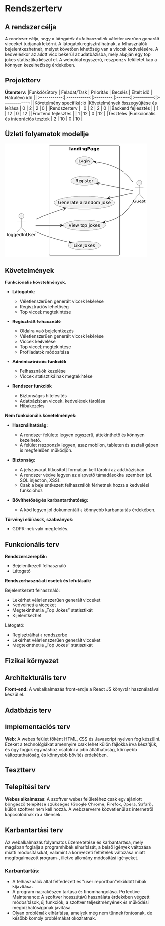 # Rendszerterv

## A rendszer célja

A rendszer célja, hogy a látogatók és felhasználók véletlenszerűen generált vicceket tudjanak lekérni. A látogatók regisztrálhatnak, a felhasználók bejelentkezhetnek, melyet követően lehetőség van a viccek kedvelésére. A kedveléskor az adott vicc bekerül az adatbázisba, mely alapján egy top jokes statisztika készül el. A weboldal egyszerű, reszponzív felületet kap a könnyen kezelhetőség érdekében. 

## Projektterv

**Ütemterv:**
|Funkció/Story | Feladat/Task | Prioritás | Becslés | Eltelt idő | Hátralévő idő | 
|:------------:|:------------:|:---------:|:-------:|:----------:|:-------------:|
|Követelmény specifikáció |Követelmények összegyűjtése és leírása | 0 | 2 | 2 | 0 |
|Rendszerterv | | 0 | 2 | 2 | 0 |
|Backend fejlesztés | | 1 | 12 | 0 | 12 |
|Frontend fejlesztés | | 1 | 12 | 0 | 12 |
|Tesztelés |Funkcionális és integrációs tesztek | 2 | 10 | 0 | 10 |

## Üzleti folyamatok modellje

![Usecase diagram](usecasediagram.png)

## Követelmények

**Funkcionális követelmények:**
* **Látogatók**: 
  - Véletlenszerűen generált viccek lekérése
  - Regisztrációs lehetőség
  - Top viccek megtekintése

* **Regisztrált felhasználó**
  - Oldalra való bejelentkezés
  - Véletlenszerűen generált viccek lekérése
  - Viccek kedvelése
  - Top viccek megtekintése
  - Profiladatok módosítása
* **Adminisztrációs funkciók**
  - Felhasználók kezelése
  - Viccek statisztikáinak megtekintése
* **Rendszer funkciók**
  - Biztonságos hitelesítés
  - Adatbázisban viccek, kedvelések tárolása
  - Hibakezelés

**Nem funkcionális követelmények:**

* **Használhatóság:**

  - A rendszer felülete legyen egyszerű, áttekinthető és könnyen kezelhető.
  - A felület reszponzív legyen, azaz mobilon, tableten és asztali gépen is megfelelően működjön.

* **Biztonság:**

  - A jelszavakat titkosított formában kell tárolni az adatbázisban.
  - A rendszer védve legyen az alapvető támadásokkal szemben (pl. SQL injection, XSS).
  - Csak a bejelentkezett felhasználók férhetnek hozzá a kedvelési funkcióhoz.

* **Bővíthetőség és karbantarthatóság:**

  - A kód legyen jól dokumentált a könnyebb karbantartás érdekében.
  
**Törvényi előírások, szabványok:**
  - GDPR-nek való megfelelés.

## Funkcionális terv

**Rendszerszereplők:**
* Bejelentkezett felhasználó
* Látogató

**Rendszerhasználati esetek és lefutásaik:**

Bejelentkezett felhasználó:
* Lekérhet véletlenszerűen generált vicceket
* Kedvelheti a vicceket
* Megtekintheti a „Top Jokes” statisztikát
* Kijelentkezhet

Látogató:
* Regisztrálhat a rendszerbe
* Lekérhet véletlenszerűen generált vicceket
* Megtekintheti a „Top Jokes” statisztikát

## Fizikai környezet

## Architekturális terv

**Front-end:** A webalkalmazás front-endje a React JS könyvtár használatával készül el.

## Adatbázis terv

## Implementációs terv

**Web:** A webes felület főként HTML, CSS és Javascript nyelven fog készülni. Ezeket a technológiákat amennyire csak lehet külön fájlokba írva készítjük, és úgy fogjuk egymáshoz csatolni a jobb átláthatóság, könnyebb változtathatóság, és könnyebb bővítés érdekében.

## Tesztterv

## Telepítési terv

**Webes alkalmazás**: A szoftver webes felületéhez csak egy ajánlott böngésző telepítése szükséges (Google Chrome, Firefox, Opera, Safari), külön szoftver nem kell hozzá. A webszerverre közvetlenül az internetről kapcsolódnak rá a kliensek.

## Karbantartási terv

Az webalkalmazás folyamatos üzemeltetése és karbantartása, mely magában foglalja a programhibák elhárítását, a belső igények változása miatti módosításokat, valamint a környezeti feltételek változása miatt megfogalmazott program-, illetve állomány módosítási igényeket.

### Karbantartás:
- A felhasználók által felfedezett és "user reportban"elküldött hibák kijavítása.
- A program naprakészen tartása és finomhangolása. Perfective Maintenance: A szoftver hosszútávú használata érdekében végzett módosítások, új funkciók, a szoftver teljesítményének és működési megbízhatóságának javítása.
- Olyan problémák elhárítása, amelyek még nem tűnnek fontosnak, de később komoly problémákat okozhatnak.

